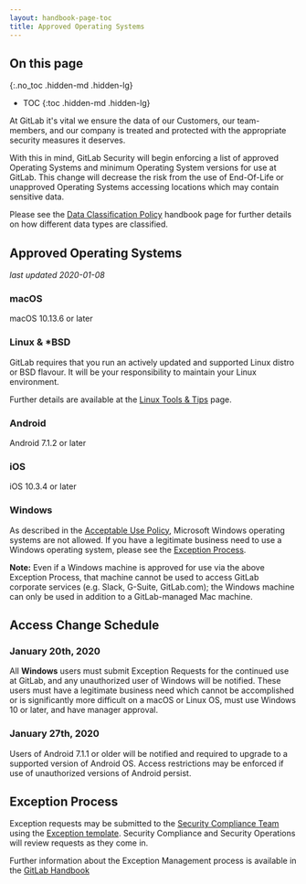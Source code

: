 ```yaml
---
layout: handbook-page-toc
title: Approved Operating Systems
---
```


## On this page
{:.no_toc .hidden-md .hidden-lg}

- TOC
{:toc .hidden-md .hidden-lg}

At GitLab it's vital we ensure the data of our Customers, our team-members, and our company is treated and protected with the appropriate security measures it deserves.

With this in mind, GitLab Security will begin enforcing a list of approved Operating Systems and minimum Operating System versions for use at GitLab. This change will decrease the risk from the use of End-Of-Life or unapproved Operating Systems accessing locations which may contain sensitive data.

Please see the [Data Classification Policy](/handbook/engineering/security/data-classification-standard.html) handbook page for further details on how different data types are classified.

## Approved Operating Systems

_last updated 2020-01-08_

### macOS

macOS 10.13.6 or later

### Linux & *BSD

GitLab requires that you run an actively updated and supported Linux distro or BSD flavour. It will be your responsibility to maintain your Linux environment.

Further details are available at the [Linux Tools & Tips](/handbook/tools-and-tips/linux/) page.

### Android

Android 7.1.2 or later

### iOS

iOS 10.3.4 or later

### Windows

As described in the [Acceptable Use Policy](/handbook/people-group/acceptable-use-policy/#unable-to-use-company-laptop), Microsoft Windows operating systems are not allowed. If you have a legitimate business need to use a Windows operating system, please see the [Exception Process](#exception-process).

**Note:** Even if a Windows machine is approved for use via the above Exception Process, that machine cannot be used to access GitLab corporate services (e.g. Slack, G-Suite, GitLab.com); the Windows machine can only be used in addition to a GitLab-managed Mac machine.

## Access Change Schedule

### January 20th, 2020

All **Windows** users must submit Exception Requests for the continued use at GitLab, and any unauthorized user of Windows will be notified. These users must have a legitimate business need which cannot be accomplished or is significantly more difficult on a macOS or Linux OS, must use Windows 10 or later, and have manager approval.

### January 27th, 2020

Users of Android 7.1.1 or older will be notified and required to upgrade to a supported version of Android OS. Access restrictions may be enforced if use of unauthorized versions of Android persist.

## Exception Process

Exception requests may be submitted to the [Security Compliance Team](https://gitlab.com/gitlab-com/gl-security/security-assurance/sec-compliance/compliance/issues) using the [Exception template](https://gitlab.com/gitlab-com/gl-security/security-assurance/sec-compliance/compliance/blob/master/.gitlab/issue_templates/Exception%20Request.md). Security Compliance and Security Operations will review requests as they come in.

Further information about the Exception Management process is available in the [GitLab Handbook](/handbook/engineering/security/#information-security-policy-exception-management-process)
